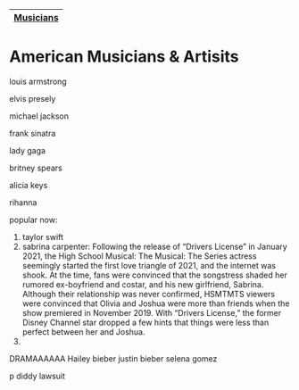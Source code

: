 | [Musicians](musicians.md) |
| ----- |

# American Musicians & Artisits

louis armstrong

elvis presely

michael jackson

frank sinatra

lady gaga

britney spears

alicia keys

rihanna

popular now:
1. taylor swift
2. sabrina carpenter: Following the release of “Drivers License” in January 2021, the High School Musical: The Musical: The Series actress seemingly started the first love triangle of 2021, and the internet was shook. At the time, fans were convinced that the songstress shaded her rumored ex-boyfriend and costar, and his new girlfriend, Sabrina. Although their relationship was never confirmed, HSMTMTS viewers were convinced that Olivia and Joshua were more than friends when the show premiered in November 2019. With “Drivers License,” the former Disney Channel star dropped a few hints that things were less than perfect between her and Joshua.
3. 

DRAMAAAAAA
Hailey bieber
justin bieber
selena gomez

p diddy lawsuit
